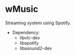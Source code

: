 wMusic
==========

Streaming system using Spotify.

* Dependency:
  * libvlc-dev
  * libspotify
  * libasound2-dev
